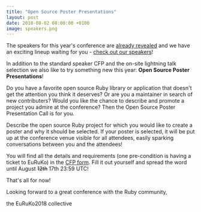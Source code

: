 ```yaml
---
title: "Open Source Poster Presentations"
layout: post
date: 2018-08-02 08:00:00 +0100
image: speakers.png
---
```


The speakers for this year's conference are [already revealed](https://2018.euruko.org/2018/06/13/speakers-announced.html) and we have an exciting lineup waiting for you - [check out our speakers](https://2018.euruko.org/speakers/)!

In addition to the standard speaker CFP and the on-site lightning talk selection we also like to try something new this year: **Open Source Poster Presentations**!

Do you have a favorite open source Ruby library or application that doesn't get the attention you think it deserves? Or are you a maintainer in search of new contributers? Would you like the chance to describe and promote a project you admire at the conference? Then the Open Source Poster Presentation Call is for you.

Describe the open source Ruby project for which you would like to create a poster and why it should be selected. If your poster is selected, it will be put up at the conference venue visible for all attendees, easily sparking conversations between you and the attendees!

You will find all the details and requirements (one pre-condition is having a ticket to EuRuKo) in the [CFP form](https://goo.gl/forms/HiKHyZtPMYYRScCs1). Fill it out yourself and spread the word until August <span style="text-decoration: line-through">12th</span> 17th 23:59 UTC!

That's all for now!

Looking forward to a great conference with the Ruby community,

the EuRuKo2018 collective
